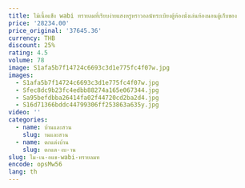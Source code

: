 ```yaml
---
title: ไม้เนื้อแข็ง wabi ทรายลมที่เรียบง่ายแสงหรูหราวอลนัทระเบียงตู้ห้องนั่งเล่นห้องนอนตู้เก็บของ
price: '28234.00'
price_original: '37645.36'
currency: THB
discount: 25%
rating: 4.5
volume: 78
image: S1afa5b7f14724c6693c3d1e775fc4f07w.jpg
images:
  - S1afa5b7f14724c6693c3d1e775fc4f07w.jpg
  - Sfec8dc9b23fc4edbb88274a165e067344.jpg
  - Sa95befdbba26414fa02f44720cd2ba2d4.jpg
  - S16d71366bddc44799306ff253863a635y.jpg
video: ''
categories:
  - name: บ้านและสวน
    slug: านและสวน
  - name: ตกแต่งบ้าน
    slug: ตกแต-งบ-าน
slug: ไม-เน-อแข-wabi-ทรายลมท
encode: opsMw56
lang: th
---
```

  